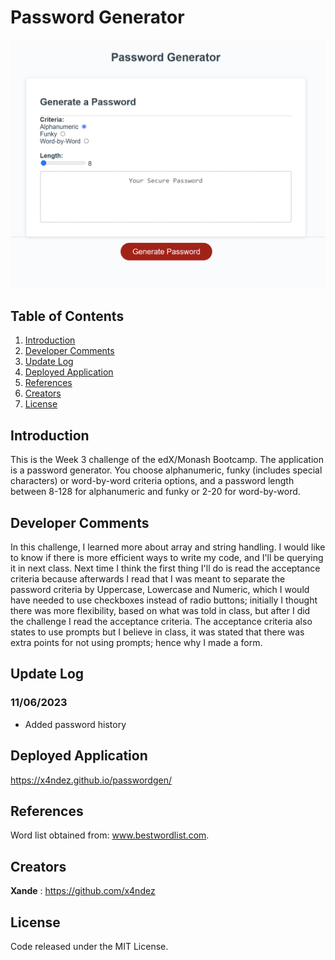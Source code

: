 # Password Generator

![Screenshot of application](./assets/screenshot.png)

## Table of Contents

1. [Introduction](#introduction)
2. [Developer Comments](#developer-comments)
3. [Update Log](#update-log)
4. [Deployed Application](#deployed-application)
5. [References](#references)
6. [Creators](#creators)
7. [License](#license)

## Introduction

This is the Week 3 challenge of the edX/Monash Bootcamp.  The application is a password generator.  You choose alphanumeric, funky (includes special characters) or word-by-word criteria options, and a password length between 8-128 for alphanumeric and funky or 2-20 for word-by-word.

## Developer Comments

In this challenge, I learned more about array and string handling.  I would like to know if there is more efficient ways to write my code, and I'll be querying it in next class.  Next time I think the first thing I'll do is read the acceptance criteria because afterwards I read that I was meant to separate the password criteria by Uppercase, Lowercase and Numeric, which I would have needed to use checkboxes instead of radio buttons; initially I thought there was more flexibility, based on what was told in class, but after I did the challenge I read the acceptance criteria.  The acceptance criteria also states to use prompts but I believe in class, it was stated that there was extra points for not using prompts; hence why I made a form.

## Update Log

### 11/06/2023
- Added password history

## Deployed Application

<https://x4ndez.github.io/passwordgen/>

## References

Word list obtained from: www.bestwordlist.com.

## Creators

**Xande** : <https://github.com/x4ndez>

## License

Code released under the MIT License.